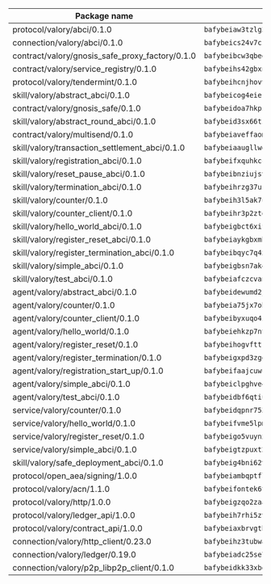 | Package name                                                  | Package hash                                                  |
| ------------------------------------------------------------- | ------------------------------------------------------------- |
| protocol/valory/abci/0.1.0                                    | `bafybeiaw3tzlg3rkvnn5fcufblktmfwngmxugn4yo7pyjp76zz6aqtqcay` |
| connection/valory/abci/0.1.0                                  | `bafybeics24v7csn2xwyrkdgthrzdbuqutssx3mn572z2tavyr33banqz6u` |
| contract/valory/gnosis_safe_proxy_factory/0.1.0               | `bafybeibcw3qbegmizo432nqi66hddcvt4ww3uq4jdkoqczyafofwichzgm` |
| contract/valory/service_registry/0.1.0                        | `bafybeihs42gbxnncxyh5wygbfgz3ulkjzojse4wznylzczt5neksba7tfq` |
| protocol/valory/tendermint/0.1.0                              | `bafybeihcnjhovvyyfbkuw5sjyfx2lfd4soeocfqzxz54g67333m6nk5gxq` |
| skill/valory/abstract_abci/0.1.0                              | `bafybeicog4eierjad4f542ubhe3ez7sxgrsna7t2e5pci2hncpq5vckw4e` |
| contract/valory/gnosis_safe/0.1.0                             | `bafybeidoa7hkpzpnjswns2jq6tlisbzinzpkdqtqd6gbpyxiytt3mnszpm` |
| skill/valory/abstract_round_abci/0.1.0                        | `bafybeid3sx66tzs6mmwu52tlaqdycfszzpetgybzu34gagfocg5bmivh7e` |
| contract/valory/multisend/0.1.0                               | `bafybeiaveffaomsnmsc5hx62o77u7ilma6eipox7m5lrwa56737ektva3i` |
| skill/valory/transaction_settlement_abci/0.1.0                | `bafybeiaaugllwdbh5pmnus2gbnsr72cvdysoobb7gf2ccmtctvxzdqcpii` |
| skill/valory/registration_abci/0.1.0                          | `bafybeifxquhkccygjawoqyj26b3k6rxizaa7geoef7oyet2baojjk4gy2q` |
| skill/valory/reset_pause_abci/0.1.0                           | `bafybeibnziujsv7toespbguradspw52rfrhhgdojcbznckqia2jwm2jvwm` |
| skill/valory/termination_abci/0.1.0                           | `bafybeihrzg37uzsusg5spleax27vur326rhbgzdwkubii3lssyy4mqiug4` |
| skill/valory/counter/0.1.0                                    | `bafybeih3l5ak7ubujkf45sqavil2vbtjtxe7eh5urqawer2nj3avir7qva` |
| skill/valory/counter_client/0.1.0                             | `bafybeihr3p2ztqpbgzuo4xi7gwq4hjcc3khibirritnxkajaugshlzxjke` |
| skill/valory/hello_world_abci/0.1.0                           | `bafybeigbct6xifnln73pfd436m4km3jd36efofqn3ha5kkwoydt6bl7al4` |
| skill/valory/register_reset_abci/0.1.0                        | `bafybeiaykgbxmbdleduj3wycmjw2dug7alfsvyjo72wd3h4gnxf6o3fqoq` |
| skill/valory/register_termination_abci/0.1.0                  | `bafybeibqyc7q4xglkkuky7zujdxw3vfpnd3ad2hhtnhf6i7tb5und2muza` |
| skill/valory/simple_abci/0.1.0                                | `bafybeigbsn7ak4wezbigbuj34yjlntxrsblhndewxbagcits2bmvlmsu3y` |
| skill/valory/test_abci/0.1.0                                  | `bafybeiafczcvan5mwzfeyk62wkqhtgck4ix4dztliug4gaqupaiyd7alaq` |
| agent/valory/abstract_abci/0.1.0                              | `bafybeidewumd2jucnsvchnjnfdfe5eex4iig4pv3iqxwrczxdxkfouk3w4` |
| agent/valory/counter/0.1.0                                    | `bafybeia75jx7obyoxx3cs7on4lxmdq6l7uw6vuya2j3ugjvj377t2n7yey` |
| agent/valory/counter_client/0.1.0                             | `bafybeibyxuqo4itomksd6wvr3loblr2ba4jxa4x3wvtgr3rofpl5xueaaa` |
| agent/valory/hello_world/0.1.0                                | `bafybeiehkzp7ntiqasiadm5eifkekj6cfvr4fzunswervskkhshd6g4ahe` |
| agent/valory/register_reset/0.1.0                             | `bafybeihogvfttrnhkbhqw5wspdw77jj7zfl77n4hwq2bqegcqfvb4jkrrm` |
| agent/valory/register_termination/0.1.0                       | `bafybeigxpd3zgdwf62gpnvzg66hlxwx5uq5rqjgj73qznbmoxr3n7y56u4` |
| agent/valory/registration_start_up/0.1.0                      | `bafybeifaajcuwuz5uialysrtfypr5hrdzbm73as5feuvnq24hqi5linzym` |
| agent/valory/simple_abci/0.1.0                                | `bafybeiclpghve4sq5y5uwkkfzyafvzqro57viqrqlg46gzkw6knvlv5cgy` |
| agent/valory/test_abci/0.1.0                                  | `bafybeidbf6qtiue7vpqbmm53iqbxirmi6zmuwohh2wl53fngbu4eflqdda` |
| service/valory/counter/0.1.0                                  | `bafybeidqpnr7536niha4qniqbadmzov6plvoailxeb77td6bdbh5abqzia` |
| service/valory/hello_world/0.1.0                              | `bafybeifvme5lpm3pd556zk2dj7nbksxr5h7zqry2ezctz5yadb2vbblgoe` |
| service/valory/register_reset/0.1.0                           | `bafybeigo5vuynxiedc6hcmxzru2vkggctxw2f5c4rp4mpsbxpmwodr7qzq` |
| service/valory/simple_abci/0.1.0                              | `bafybeigtzpuxt2mud6eeft5i5e2vfjr5lwxhldurs3umflnbksamab5vye` |
| skill/valory/safe_deployment_abci/0.1.0                       | `bafybeig4bni62vg6bschvvtnpsg5p6p7owqispx64zomk4pqcugmqv4wpe` |
| protocol/open_aea/signing/1.0.0                               | `bafybeiambqptflge33eemdhis2whik67hjplfnqwieoa6wblzlaf7vuo44` |
| protocol/valory/acn/1.1.0                                     | `bafybeifontek6tvaecatoauiule3j3id6xoktpjubvuqi3h2jkzqg7zh7a` |
| protocol/valory/http/1.0.0                                    | `bafybeigzqo2zaakcjtzzsm6dh4x73v72xg6ctk6muyp5uq5ueb7y34fbxy` |
| protocol/valory/ledger_api/1.0.0                              | `bafybeih7rhi5zvfvwakx5ifgxsz2cfipeecsh7bm3gnudjxtvhrygpcftq` |
| protocol/valory/contract_api/1.0.0                            | `bafybeiaxbrvgtbdrh4lslskuxyp4awyr4whcx3nqq5yrr6vimzsxg5dy64` |
| connection/valory/http_client/0.23.0                          | `bafybeihz3tubwado7j3wlivndzzuj3c6fdsp4ra5r3nqixn3ufawzo3wii` |
| connection/valory/ledger/0.19.0                               | `bafybeiadc25se7dgnn4mufztwpzdono4xsfs45qknzdqyi3gckn6ccuv44` |
| connection/valory/p2p_libp2p_client/0.1.0                     | `bafybeidkk33xbga54szmitk6uwsi3ef56hbbdbuasltqtiyki34hgfpnxa` |
